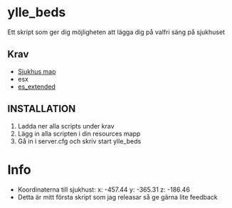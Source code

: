 # ylle_beds
Ett skript som ger dig möjligheten att lägga dig på valfri säng på sjukhuset

## Krav
-  [Sjukhus map](https://sv.gta5-mods.com/maps/hospital)
- esx
- [es_extended](https://github.com/ESX-Org/es_extended)

## INSTALLATION

1. Ladda ner alla scripts under krav
2. Lägg in alla scripten i din resources mapp
3. Gå in i server.cfg och skriv start ylle_beds

# Info
- Koordinaterna till sjukhust: x: -457.44 y: -365.31 z: -186.46
- Detta är mitt första skript som jag releasar så ge gärna lite feedback
